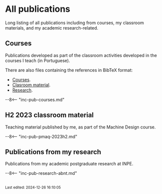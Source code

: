# All publications

Long listing of all publications including from courses, my classroom materials, and my academic research-related.

## Courses

Publications developed as part of the classroom activities developed in the courses I teach (in Portuguese).

There are also files containing the references in BibTeX format:

- [Courses](include/inc-pub-courses.bib).
- [Clasroom material](include/inc-pub-pmaq-2023h2.bib).
- [Research](include/inc-pub-research.bib).

--8<-- "inc-pub-courses.md"

## H2 2023 classroom material

Teaching material published by me, as part of the Machine Design course.

--8<-- "inc-pub-pmaq-2023h2.md"

## Publications from my research

Publications from my academic postgraduate research at INPE.

--8<-- "inc-pub-research-abnt.md"


<br><sub>Last edited: 2024-12-26 16:10:05</sub>
